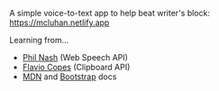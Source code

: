 A simple voice-to-text app to help beat writer's block: <https://mcluhan.netlify.app>

Learning from...
- [Phil Nash](https://www.twilio.com/blog/speech-recognition-browser-web-speech-api) (Web Speech API)
- [Flavio Copes](https://flaviocopes.com/clipboard-api/) (Clipboard API)
- [MDN](https://developer.mozilla.org/en-US/docs/Web/API/Web_Speech_API) and [Bootstrap](https://getbootstrap.com/docs/4.0/components/popovers/) docs
